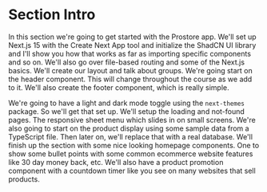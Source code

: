 # Section Intro

In this section we're going to get started with the Prostore app. We'll set up Next.js 15 with the Create Next App tool and initialize the ShadCN UI library and I'll show you how that works as far as importing specific components and so on. We'll also go over file-based routing and some of the Next.js basics. We'll create our layout and talk about groups. We're going start on the header component. This will change throughout the course as we add to it. We'll also create the footer component, which is really simple.

We're going to have a light and dark mode toggle using the `next-themes` package. So we'll get that set up. We'll setup the loading and not-found pages. The responsive sheet menu which slides in on small screens. We're also going to start on the product display using some sample data from a TypeScript file. Then later on, we'll replace that with a real database. We'll finish up the section with some nice looking homepage components. One to show some bullet points with some common ecommerce website features like 30 day money back, etc. We'll also have a product promotion component with a countdown timer like you see on many websites that sell products.
